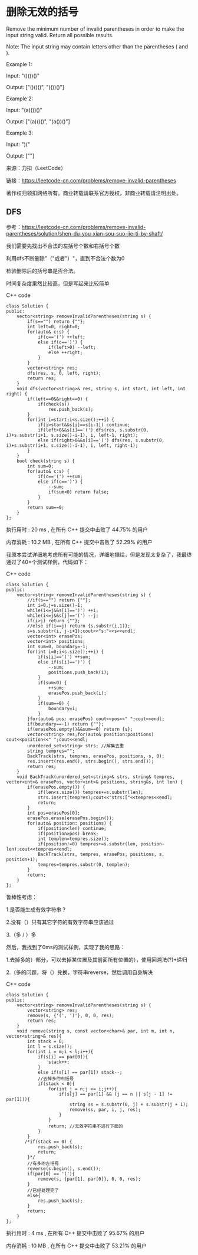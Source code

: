 # 删除无效的括号
Remove the minimum number of invalid parentheses in order to make the input string valid. Return all possible results.

Note: The input string may contain letters other than the parentheses ( and ).

Example 1:

Input: "()())()"

Output: ["()()()", "(())()"]

Example 2:

Input: "(a)())()"

Output: ["(a)()()", "(a())()"]

Example 3:

Input: ")("

Output: [""]

来源：力扣（LeetCode）

链接：https://leetcode-cn.com/problems/remove-invalid-parentheses

著作权归领扣网络所有。商业转载请联系官方授权，非商业转载请注明出处。

## DFS
参考：https://leetcode-cn.com/problems/remove-invalid-parentheses/solution/shen-du-you-xian-sou-suo-jie-ti-by-shaft/

我们需要先找出不合法的左括号个数和右括号个数

利用dfs不断删除”（"或者"）"，直到不合法个数为0

检验删除后的括号串是否合法。

时间复杂度果然比较高，但是写起来比较简单

C++ code
```
class Solution {
public:
    vector<string> removeInvalidParentheses(string s) {
        if(s=="") return {""};
        int left=0, right=0;
        for(auto& c:s) {
            if(c=='(') ++left;
            else if(c==')') {
                if(left>0) --left;
                else ++right;
            }
        }
        vector<string> res;
        dfs(res, s, 0, left, right);
        return res;
    }
    void dfs(vector<string>& res, string s, int start, int left, int right) {
        if(left==0&&right==0) {
            if(check(s))
                res.push_back(s);
        }
        for(int i=start;i<s.size();++i) {
            if(i>start&&s[i]==s[i-1]) continue;
            if(left>0&&s[i]=='(') dfs(res, s.substr(0, i)+s.substr(i+1, s.size()-i-1), i, left-1, right);
            else if(right>0&&s[i]==')') dfs(res, s.substr(0, i)+s.substr(i+1, s.size()-i-1), i, left, right-1);
        }
    }
    bool check(string s) {
        int sum=0;
        for(auto& c:s) {
            if(c=='(') ++sum;
            else if(c==')') {
                --sum;
                if(sum<0) return false;
            }
        }
        return sum==0;
    }
};
```
执行用时 :
20 ms
, 在所有 C++ 提交中击败了
44.75%
的用户

内存消耗 :
10.2 MB
, 在所有 C++ 提交中击败了
52.29%
的用户



我原本尝试详细地考虑所有可能的情况，详细地描绘，但是发现太复杂了，我最终通过了40+个测试样例，代码如下：

C++ code
```
class Solution {
public:
    vector<string> removeInvalidParentheses(string s) {
        //if(s=="") return {""};
        int i=0,j=s.size()-1;
        while(i<=j&&s[i]==')') ++i;
        while(i<=j&&s[j]=='(') --j;
        if(i>j) return {""};
        //else if(i==j) return {s.substr(i,1)};
        s=s.substr(i, j-i+1);cout<<"s:"<<s<<endl;
        vector<int> erasePos;
        vector<int> positions;
        int sum=0, boundary=-1;
        for(int i=0;i<s.size();++i) {
            if(s[i]=='(') ++sum;
            else if(s[i]==')') {
                --sum;
                positions.push_back(i);
            }
            if(sum<0) {
                ++sum;
                erasePos.push_back(i);
            }
            if(sum==0) {
                boundary=i;
            }
        }for(auto& pos: erasePos) cout<<pos<<" ";cout<<endl;
        if(boundary==-1) return {""};
        if(erasePos.empty()&&sum==0) return {s};
        vector<string> res;for(auto& position:positions) cout<<position<<" ";cout<<endl;
        unordered_set<string> strs; //解集去重
        string tempres="";
        BackTrack(strs, tempres, erasePos, positions, s, 0);
        res.insert(res.end(), strs.begin(), strs.end());
        return res;
    }
    void BackTrack(unordered_set<string>& strs, string& tempres, vector<int>& erasePos, vector<int>& positions, string&s, int len) {
        if(erasePos.empty()) {
            if(len<s.size()) tempres+=s.substr(len);
            strs.insert(tempres);cout<<"strs:["<<tempres<<endl;
            return;
        }
        int pos=erasePos[0];
        erasePos.erase(erasePos.begin());
        for(auto& position: positions) {
            if(position<len) continue;
            if(position>pos) break;
            int templen=tempres.size();
            if(position!=0) tempres+=s.substr(len, position-len);cout<<tempres<<endl;
            BackTrack(strs, tempres, erasePos, positions, s, position+1);
            tempres=tempres.substr(0, templen);
        }
        return;
    }
};
```

鲁棒性考虑：

1.是否能生成有效字符串？

2.没有（）只有其它字符的有效字符串应该通过

3.（多   /    ）多

然后，我找到了0ms的测试样例，实现了我的思路：

1.去掉多的）部分，可以去掉某位置及其前面所有位置的），使用回溯法(?)+递归

2.（多的问题，将（）兑换，字符串reverse，然后调用自身解决

C++ code
```
class Solution {
public:
    vector<string> removeInvalidParentheses(string s) {
        vector<string> res;
        remove(s, {'(', ')'}, 0, 0, res);
        return res;
    }
    void remove(string s, const vector<char>& par, int m, int n, vector<string>& res){
        int stack = 0;
        int l = s.size();
        for(int i = m;i < l;i++){
            if(s[i] == par[0]){
                stack++;
            }
            else if(s[i] == par[1]) stack--;
            //去掉多的右括号
            if(stack < 0){
                for(int j = n;j <= i;j++){
                    if(s[j] == par[1] && (j == n || s[j - 1] != par[1])){
                        string ss = s.substr(0, j) + s.substr(j + 1);
                        remove(ss, par, i, j, res);
                    }
                }
                return; //无效字符串不进行下面的
            }
        }
       /*if(stack == 0) {
            res.push_back(s);
            return;
        }*/
        //有多的左括号
        reverse(s.begin(), s.end());
        if(par[0] == '('){
            remove(s, {par[1], par[0]}, 0, 0, res);
        }
        //已经处理完了
        else{
            res.push_back(s);
        }
        return;
    }
};
```
执行用时 :
4 ms
, 在所有 C++ 提交中击败了
95.67%
的用户

内存消耗 :
10 MB
, 在所有 C++ 提交中击败了
53.21%
的用户
